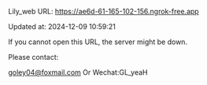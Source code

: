 Lily_web URL: https://ae6d-61-165-102-156.ngrok-free.app

Updated at: 2024-12-09 10:59:21

If you cannot open this URL, the server might be down.

Please contact: 

goley04@foxmail.com Or Wechat:GL_yeaH